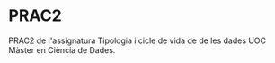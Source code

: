 # PRAC2
PRAC2 de l'assignatura Tipologia i cicle de vida de de les dades UOC Màster en Ciència de Dades.
